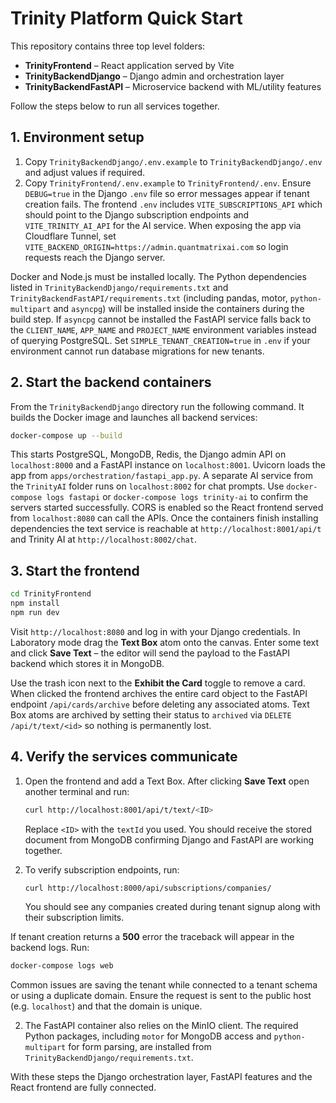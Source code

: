 # Trinity Platform Quick Start

This repository contains three top level folders:

- **TrinityFrontend** – React application served by Vite
- **TrinityBackendDjango** – Django admin and orchestration layer
- **TrinityBackendFastAPI** – Microservice backend with ML/utility features

Follow the steps below to run all services together.

## 1. Environment setup

1. Copy `TrinityBackendDjango/.env.example` to `TrinityBackendDjango/.env` and adjust values if required.
2. Copy `TrinityFrontend/.env.example` to `TrinityFrontend/.env`.
   Ensure `DEBUG=true` in the Django `.env` file so error messages appear if
   tenant creation fails.
   The frontend `.env` includes `VITE_SUBSCRIPTIONS_API` which should point to
   the Django subscription endpoints and `VITE_TRINITY_AI_API` for the AI
   service.
   When exposing the app via Cloudflare Tunnel, set
   `VITE_BACKEND_ORIGIN=https://admin.quantmatrixai.com` so login requests reach
   the Django server.

Docker and Node.js must be installed locally. The Python dependencies listed in
`TrinityBackendDjango/requirements.txt` and
`TrinityBackendFastAPI/requirements.txt` (including pandas, motor,
`python-multipart` and `asyncpg`) will be installed inside the containers during
the build step. If `asyncpg` cannot be installed the FastAPI service falls back
to the `CLIENT_NAME`, `APP_NAME` and `PROJECT_NAME` environment variables
instead of querying PostgreSQL.
Set `SIMPLE_TENANT_CREATION=true` in `.env` if your environment cannot run
database migrations for new tenants.

## 2. Start the backend containers

From the `TrinityBackendDjango` directory run the following command. It builds
the Docker image and launches all backend services:

```bash
docker-compose up --build
```

This starts PostgreSQL, MongoDB, Redis, the Django admin API on `localhost:8000`
and a FastAPI instance on `localhost:8001`. Uvicorn loads the app from
`apps/orchestration/fastapi_app.py`. A separate AI service from the `TrinityAI`
folder runs on `localhost:8002` for chat prompts. Use `docker-compose logs
fastapi` or `docker-compose logs trinity-ai` to confirm the servers started
successfully. CORS is enabled so the React frontend served from `localhost:8080`
can call the APIs. Once the containers finish installing dependencies the text
service is reachable at `http://localhost:8001/api/t` and Trinity AI at
`http://localhost:8002/chat`.

## 3. Start the frontend

```bash
cd TrinityFrontend
npm install
npm run dev
```

Visit `http://localhost:8080` and log in with your Django credentials. In
Laboratory mode drag the **Text Box** atom onto the canvas. Enter some text and
click **Save Text** – the editor will send the payload to the FastAPI backend
which stores it in MongoDB.

Use the trash icon next to the **Exhibit the Card** toggle to remove a card.
When clicked the frontend archives the entire card object to the FastAPI
endpoint `/api/cards/archive` before deleting any associated atoms.
Text Box atoms are archived by setting their status to `archived` via
`DELETE /api/t/text/<id>` so nothing is permanently lost.

## 4. Verify the services communicate

1. Open the frontend and add a Text Box. After clicking **Save Text** open
   another terminal and run:

   ```bash
   curl http://localhost:8001/api/t/text/<ID>
   ```

   Replace `<ID>` with the `textId` you used. You should receive the stored
   document from MongoDB confirming Django and FastAPI are working together.

3. To verify subscription endpoints, run:

   ```bash
   curl http://localhost:8000/api/subscriptions/companies/
   ```

   You should see any companies created during tenant signup along with their
   subscription limits.

If tenant creation returns a **500** error the traceback will appear in the
backend logs. Run:

```bash
docker-compose logs web
```

Common issues are saving the tenant while connected to a tenant schema or using
a duplicate domain. Ensure the request is sent to the public host (e.g.
`localhost`) and that the domain is unique.

2. The FastAPI container also relies on the MinIO client. The required Python
   packages, including `motor` for MongoDB access and `python-multipart` for
   form parsing, are installed from `TrinityBackendDjango/requirements.txt`.

With these steps the Django orchestration layer, FastAPI features and the
React frontend are fully connected.


